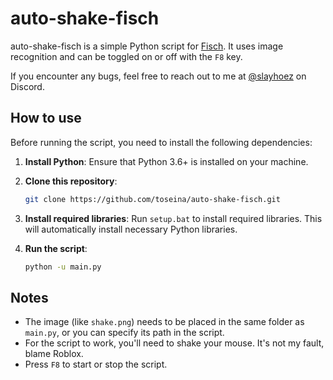 # auto-shake-fisch

auto-shake-fisch is a simple Python script for [Fisch](https://www.roblox.com/games/16732694052/Fisch). It uses image recognition and can be toggled on or off with the `F8` key.

If you encounter any bugs, feel free to reach out to me at [@slayhoez](https://discord.com/users/1269379885181173803) on Discord.

## How to use

Before running the script, you need to install the following dependencies:

1. **Install Python**: Ensure that Python 3.6+ is installed on your machine.

2. **Clone this repository**:

   ```bash
   git clone https://github.com/toseina/auto-shake-fisch.git
   ```

3. **Install required libraries**: Run `setup.bat` to install required libraries. This will automatically install necessary Python libraries.

4. **Run the script**:

   ```bash
   python -u main.py
   ```

## Notes
- The image (like `shake.png`) needs to be placed in the same folder as `main.py`, or you can specify its path in the script.
- For the script to work, you'll need to shake your mouse. It's not my fault, blame Roblox.
- Press `F8` to start or stop the script.
